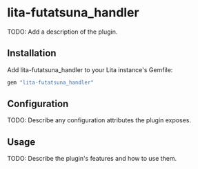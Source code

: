 # lita-futatsuna_handler

TODO: Add a description of the plugin.

## Installation

Add lita-futatsuna_handler to your Lita instance's Gemfile:

``` ruby
gem "lita-futatsuna_handler"
```

## Configuration

TODO: Describe any configuration attributes the plugin exposes.

## Usage

TODO: Describe the plugin's features and how to use them.
